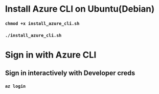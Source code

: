 # Install Azure CLI on Ubuntu(Debian)

### `chmod +x install_azure_cli.sh`
### `./install_azure_cli.sh`

# Sign in with Azure CLI

## Sign in interactively with Developer creds
### `az login`
